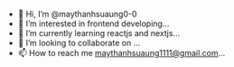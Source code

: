 - 👋 Hi, I’m @maythanhsuaung0-0
- 👀 I’m interested in frontend developing...
- 🌱 I’m currently learning reactjs and nextjs...
- 💞️ I’m looking to collaborate on ...
- 📫 How to reach me maythanhsuaung1111@gmail.com...

<!---
maythanhsuaung0-0/maythanhsuaung0-0 is a ✨ special ✨ repository because its `README.md` (this file) appears on your GitHub profile.
You can click the Preview link to take a look at your changes.
--->
